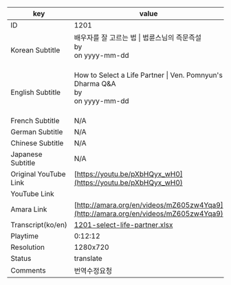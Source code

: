 |  key  |  value  |
|-------|---------|
| ID            | 1201 |
| Korean Subtitle | 배우자를 잘 고르는 법 \| 법륜스님의 즉문즉설<br>by <br>on yyyy-mm-dd<br><br>|
| English Subtitle | How to Select a Life Partner \| Ven. Pomnyun's Dharma Q&A<br>by <br>on yyyy-mm-dd<br><br>|
| French Subtitle | N/A |
| German Subtitle | N/A |
| Chinese Subtitle | N/A |
| Japanese Subtitle | N/A |
| Original YouTube Link  | [https://youtu.be/pXbHQyx_wH0](https://youtu.be/pXbHQyx_wH0) |
| YouTube Link  |  |
| Amara Link    | [http://amara.org/en/videos/mZ605zw4Yqa9](http://amara.org/en/videos/mZ605zw4Yqa9) |
| Transcript(ko/en) | [1201-select-life-partner.xlsx](https://github.com/jungtosociety/dharma-qna/raw/master/sub/1201/1201-select-life-partner.xlsx) |
| Playtime | 0:12:12 |
| Resolution | 1280x720|
| Status | translate |
| Comments | 번역수정요청 |
